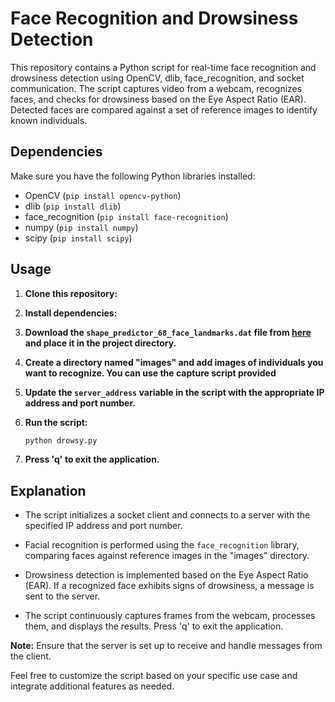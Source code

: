 # Face Recognition and Drowsiness Detection

This repository contains a Python script for real-time face recognition and drowsiness detection using OpenCV, dlib, face_recognition, and socket communication. The script captures video from a webcam, recognizes faces, and checks for drowsiness based on the Eye Aspect Ratio (EAR). Detected faces are compared against a set of reference images to identify known individuals.

## Dependencies

Make sure you have the following Python libraries installed:

- OpenCV (`pip install opencv-python`)
- dlib (`pip install dlib`)
- face_recognition (`pip install face-recognition`)
- numpy (`pip install numpy`)
- scipy (`pip install scipy`)

## Usage

1. **Clone this repository:**

2. **Install dependencies:**


3. **Download the `shape_predictor_68_face_landmarks.dat` file from [here](https://github.com/davisking/dlib-models) and place it in the project directory.**

4. **Create a directory named "images" and add images of individuals you want to recognize. You can use the capture script provided**

5. **Update the `server_address` variable in the script with the appropriate IP address and port number.**

6. **Run the script:**

    ```bash
    python drowsy.py
    ```

7. **Press 'q' to exit the application.**

## Explanation

- The script initializes a socket client and connects to a server with the specified IP address and port number.

- Facial recognition is performed using the `face_recognition` library, comparing faces against reference images in the "images" directory.

- Drowsiness detection is implemented based on the Eye Aspect Ratio (EAR). If a recognized face exhibits signs of drowsiness, a message is sent to the server.

- The script continuously captures frames from the webcam, processes them, and displays the results. Press 'q' to exit the application.

**Note:** Ensure that the server is set up to receive and handle messages from the client.

Feel free to customize the script based on your specific use case and integrate additional features as needed.
